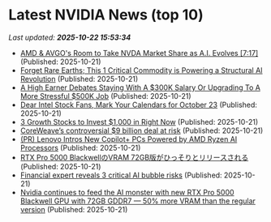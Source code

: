 # Latest NVIDIA News (top 10)
_Last updated: **2025-10-22 15:53:34**_

- [AMD & AVGO's Room to Take NVDA Market Share as A.I. Evolves [7:17]](https://freerepublic.com/focus/f-chat/4347734/posts) (Published: 2025-10-21)
- [Forget Rare Earths; This 1 Critical Commodity is Powering a Structural AI Revolution](https://www.barchart.com/story/news/35588585/forget-rare-earths-this-1-critical-commodity-is-powering-a-structural-ai-revolution) (Published: 2025-10-21)
- [A High Earner Debates Staying With A $300K Salary Or Upgrading To A More Stressful $500K Job](https://finance.yahoo.com/news/high-earner-debates-staying-300k-154607266.html) (Published: 2025-10-21)
- [Dear Intel Stock Fans, Mark Your Calendars for October 23](https://www.barchart.com/story/news/35588511/dear-intel-stock-fans-mark-your-calendars-for-october-23) (Published: 2025-10-21)
- [3 Growth Stocks to Invest $1,000 in Right Now](https://biztoc.com/x/10c425c47a0cabb4) (Published: 2025-10-21)
- [CoreWeave’s controversial $9 billion deal at risk](https://rollingout.com/2025/10/21/coreweave-ceo-core-scientific-deal/) (Published: 2025-10-21)
- [(PR) Lenovo Intros New Copilot+ PCs Powered by AMD Ryzen AI Processors](https://www.techpowerup.com/342092/lenovo-intros-new-copilot-pcs-powered-by-amd-ryzen-ai-processors) (Published: 2025-10-21)
- [RTX Pro 5000 BlackwellのVRAM 72GB版がひっそりとリリースされる](https://northwood.blog.fc2.com/blog-entry-12876.html) (Published: 2025-10-21)
- [Financial expert reveals 3 critical AI bubble risks](https://rollingout.com/2025/10/21/dowd-ai-bubble-warning-margin-debt-risk/) (Published: 2025-10-21)
- [Nvidia continues to feed the AI monster with new RTX Pro 5000 Blackwell GPU with 72GB GDDR7 — 50% more VRAM than the regular version](https://www.tomshardware.com/pc-components/gpus/nvidia-continues-to-feed-the-ai-monster-with-new-rtx-pro-5000-blackwell-gpu-with-72gb-gddr7-50-percent-more-vram-than-the-regular-version) (Published: 2025-10-21)
